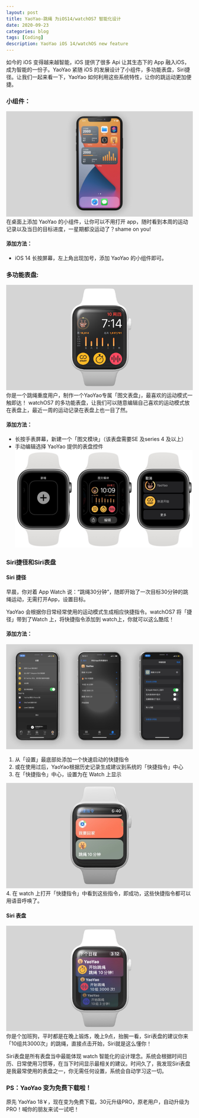 ```yaml
---
layout: post
title: YaoYao-跳绳 为iOS14/watchOS7 智能化设计
date: 2020-09-23
categories: blog
tags: [Coding]
description: YaoYao iOS 14/watchOS new feature
---
```



如今的 iOS 变得越来越智能，iOS 提供了很多 Api 让其生态下的 App 融入iOS，成为智能的一份子。YaoYao 紧随 iOS 的发展设计了小组件，多功能表盘，Siri捷径。让我们一起来看一下，YaoYao 如何利用这些系统特性，让你的跳运动更加便捷。


### 小组件：
![widget.png](/img/post/smart/widget1.jpg)
在桌面上添加 YaoYao 的小组件，让你可以不用打开 app，随时看到本周的运动记录以及当日的目标进度，一星期都没运动了？shame on you!
#### 添加方法：
- iOS 14 长按屏幕，左上角出现加号，添加 YaoYao 的小组件即可。

### 多功能表盘:
![widget.png](/img/post/smart/watch7_cn.jpg)
你是一个跳绳重度用户，制作一个YaoYao专属「图文表盘」，最喜欢的运动模式一触即达！
watchOS7 的多功能表盘，让我们可以随意编辑自己喜欢的运动模式放在表盘上，最近一周的运动记录在表盘上也一目了然。

#### 添加方法：
- 长按手表屏幕，新建一个「图文模块」（该表盘需要SE 及series 4 及以上）
- 手动编辑选择 YaoYao 提供的表盘控件
![complication.png](/img/post/smart/complication_design.jpg)

### Siri捷径和Siri表盘
#### Siri 捷径
早晨，你对着 App Watch 说：“跳绳30分钟”，随即开始了一次目标30分钟的跳绳运动，无需打开App，设置目标。  

YaoYao 会根据你日常经常使用的运动模式生成相应快捷指令。watchOS7 将「捷径」带到了Watch 上，将快捷指令添加到 watch上，你就可以这么酷炫！
#### 添加方法：
![gen shortcut](/img/post/smart/genshortcut.jpg)
1. 从「设置」最底部处添加一个快速启动的快捷指令
2. 或在使用过后，YaoYao根据历史记录生成建议到系统的「快捷指令」中心
3. 在「快捷指令」中心，设置为在 Watch 上显示

![watch shortcut](/img/post/smart/watch_shortcut.jpg)
4. 在 watch 上打开「快捷指令」中看到这些指令，即成功，这些快捷指令都可以用语音呼唤了。



#### Siri 表盘
![siri face.png](/img/post/smart/siriface.jpg)
你是个加班狗，平时都是在晚上锻炼，晚上9点，抬腕一看，Siri表盘的建议你来「10组共3000次」的跳绳，直接点击开始，Siri就是这么懂你！

Siri表盘是所有表盘当中最能体现 watch 智能化的设计理念。系统会根据时间日历、日常使用习惯等，在当下时间显示最相关的建议。时间久了，我发现Siri表盘是我最常使用的表盘之一，你无需任何设置，系统会自动学习这一切。


### PS：YaoYao 变为免费下载啦！
原先 YaoYao 18￥，现在变为免费下载，30元升级PRO，原老用户，自动升级为PRO！喊你的朋友来试一试吧！

